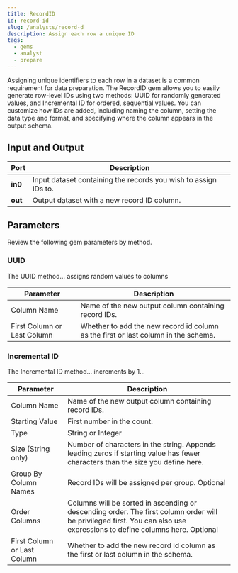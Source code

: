 ```yaml
---
title: RecordID
id: record-id
slug: /analysts/record-d
description: Assign each row a unique ID
tags:
  - gems
  - analyst
  - prepare
---
```


Assigning unique identifiers to each row in a dataset is a common requirement for data preparation. The RecordID gem allows you to easily generate row-level IDs using two methods: UUID for randomly generated values, and Incremental ID for ordered, sequential values. You can customize how IDs are added, including naming the column, setting the data type and format, and specifying where the column appears in the output schema.

## Input and Output

| Port    | Description                                                     |
| ------- | --------------------------------------------------------------- |
| **in0** | Input dataset containing the records you wish to assign IDs to. |
| **out** | Output dataset with a new record ID column.                     |

## Parameters

Review the following gem parameters by method.

### UUID

The UUID method... assigns random values to columns

| Parameter                   | Description                                                                        |
| --------------------------- | ---------------------------------------------------------------------------------- |
| Column Name                 | Name of the new output column containing record IDs.                               |
| First Column or Last Column | Whether to add the new record id column as the first or last column in the schema. |

### Incremental ID

The Incremental ID method... increments by 1...

| Parameter                   | Description                                                                                                                                                             |
| --------------------------- | ----------------------------------------------------------------------------------------------------------------------------------------------------------------------- |
| Column Name                 | Name of the new output column containing record IDs.                                                                                                                    |
| Starting Value              | First number in the count.                                                                                                                                              |
| Type                        | String or Integer                                                                                                                                                       |
| Size (String only)          | Number of characters in the string. Appends leading zeros if starting value has fewer characters than the size you define here.                                         |
| Group By Column Names       | Record IDs will be assigned per group. Optional                                                                                                                         |
| Order Columns               | Columns will be sorted in ascending or descending order. The first column order will be privileged first. You can also use expressions to define columns here. Optional |
| First Column or Last Column | Whether to add the new record id column as the first or last column in the schema.                                                                                      |
